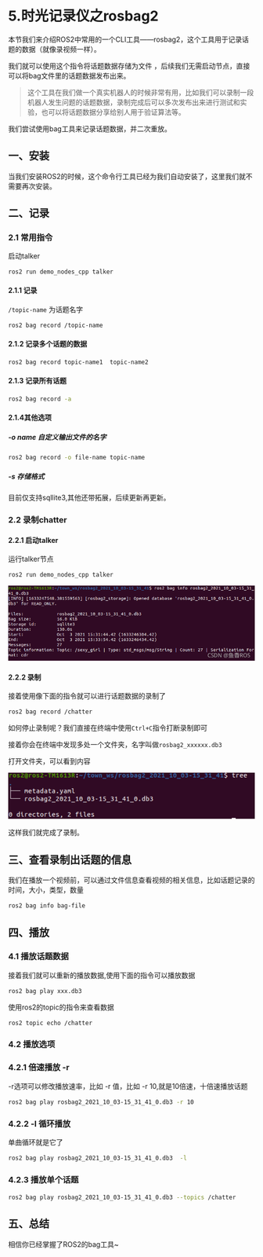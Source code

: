 # 5.时光记录仪之rosbag2

本节我们来介绍ROS2中常用的一个CLI工具——rosbag2，这个工具用于记录话题的数据（就像录视频一样）。

我们就可以使用这个指令将话题数据存储为文件 ，后续我们无需启动节点，直接可以将bag文件里的话题数据发布出来。

> 这个工具在我们做一个真实机器人的时候非常有用，比如我们可以录制一段机器人发生问题的话题数据，录制完成后可以多次发布出来进行测试和实验，也可以将话题数据分享给别人用于验证算法等。

我们尝试使用bag工具来记录话题数据，并二次重放。

## 一、安装

当我们安装ROS2的时候，这个命令行工具已经为我们自动安装了，这里我们就不需要再次安装。

## 二、记录

### 2.1 常用指令

启动talker

```
ros2 run demo_nodes_cpp talker
```

#### 2.1.1 记录

`/topic-name` 为话题名字

```bash
ros2 bag record /topic-name
```

#### 2.1.2 记录多个话题的数据

```bash
ros2 bag record topic-name1  topic-name2
```

#### 2.1.3 记录所有话题

```bash
ros2 bag record -a
```

#### 2.1.4其他选项

##### -o name 自定义输出文件的名字

```bash
ros2 bag record -o file-name topic-name
```

##### -s 存储格式

目前仅支持sqllite3,其他还带拓展，后续更新再更新。


### 2.2 录制chatter

#### 2.2.1 启动talker

运行talker节点

```bash
ros2 run demo_nodes_cpp talker
```

![李四正在发布小说](5.数据录播工具-rosbag/imgs/watermark,type_ZHJvaWRzYW5zZmFsbGJhY2s,shadow_50,text_Q1NETiBA6bG86aaZUk9T,size_20,color_FFFFFF,t_70,g_se,x_16.png)


#### 2.2.2 录制

接着使用像下面的指令就可以进行话题数据的录制了

```bash
ros2 bag record /chatter
```

如何停止录制呢？我们直接在终端中使用`Ctrl+C`指令打断录制即可

接着你会在终端中发现多处一个文件夹，名字叫做`rosbag2_xxxxxx.db3 `

打开文件夹，可以看到内容

![文件内容](5.数据录播工具-rosbag/imgs/7d32470a2c12477f8c90a397a9af339a.png)

这样我们就完成了录制。



## 三、查看录制出话题的信息

我们在播放一个视频前，可以通过文件信息查看视频的相关信息，比如话题记录的时间，大小，类型，数量

```bash
ros2 bag info bag-file
```

## 四、播放

### 4.1 播放话题数据

接着我们就可以重新的播放数据,使用下面的指令可以播放数据

```bash
ros2 bag play xxx.db3
```

使用ros2的topic的指令来查看数据

```bash
ros2 topic echo /chatter
```

### 4.2 播放选项

### 4.2.1 倍速播放 -r 

-r选项可以修改播放速率，比如 -r 值，比如 -r 10,就是10倍速，十倍速播放话题

```bash
ros2 bag play rosbag2_2021_10_03-15_31_41_0.db3 -r 10
```

### 4.2.2 -l  循环播放

单曲循环就是它了

```bash
ros2 bag play rosbag2_2021_10_03-15_31_41_0.db3  -l
```

### 4.2.3 播放单个话题

```bash
ros2 bag play rosbag2_2021_10_03-15_31_41_0.db3 --topics /chatter
```



## 五、总结

相信你已经掌握了ROS2的bag工具~




